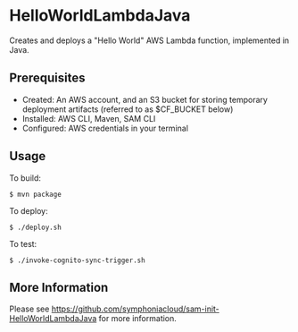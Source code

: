 # HelloWorldLambdaJava

Creates and deploys a "Hello World" AWS Lambda function, implemented in Java.

## Prerequisites

* Created: An AWS account, and an S3 bucket for storing temporary deployment artifacts (referred to as $CF_BUCKET below)
* Installed: AWS CLI, Maven, SAM CLI
* Configured: AWS credentials in your terminal

## Usage

To build:

```
$ mvn package
```

To deploy:

```
$ ./deploy.sh
```

To test:

```
$ ./invoke-cognito-sync-trigger.sh
```

## More Information

Please see https://github.com/symphoniacloud/sam-init-HelloWorldLambdaJava for more information.
